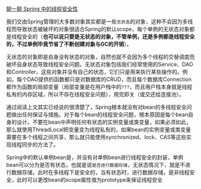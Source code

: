 [聊一聊 Spring 中的线程安全性](https://zhuanlan.zhihu.com/p/52096028)

我们交由Spring管理的大多数对象其实都是一些`无状态`的对象，这种不会因为多线程而导致状态被破坏的对象很适合Spring的默认scope，每个单例的无状态对象都是线程安全的（**也可以说只要是无状态的对象，不管单例，还是多例都是线程安全的，不过单例毕竟节省了不断创建对象与GC的开销**）。

无状态的对象即是自身没有状态的对象，自然也就不会因为多个线程的交替调度而破坏自身状态导致线程安全问题。无状态对象包括我们经常使用的Service、DAO和Controller，这些对象并没有自己的状态，它们只是用来执行某些操作的。例如，每个DAO提供的函数都只是对数据库的CRUD，而且每个数据库Connection都作为函数的局部变量（局部变量是在用户栈中的`???`，而且用户栈本身就是线程私有的内存区域，所以不存在线程安全问题），用完即关（或交还给连接池）。

通过阅读上文其实已经说的很清楚了，Spring根本就没有对bean的多线程安全问题做出任何保证与措施。对于每个bean的线程安全问题，根本原因是每个bean自身的设计。不要在bean中声明任何有状态的实例变量或类变量，如果必须如此，那么就使用ThreadLocal把变量变为线程私有的，如果bean的实例变量或类变量需要在多个线程之间共享，那么就只能使用synchronized、lock、CAS等这些实现线程同步的方法了。

Spring中的默认单例bean是，并没有对单例bean进行线程安全的封装，单例bean可以分为是否有状态，也就是说`是否进行数据存储`，无状态情况下，就是不进行数据存储，此时在多线程下是安全的，当有状态时，进行数据存储，是非线程安全，此时可以更改bean的scope属性值为prototype来保证线程安全
